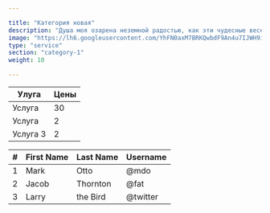 ```yaml
---

title: "Категория новая"
description: "Душа моя озарена неземной радостью, как эти чудесные весенние утра, которыми я наслаждаюсь от всего сердца."
image: "https://lh6.googleusercontent.com/YhFN0axM7BRKQwbdF9An4u7IJWH9it_NvRhrVPKIIA"
type: "service"
section: "category-1"
weight: 10

---
```


Улуга   | Цены
--------|------
Услуга  | 30
Услуга  | 2
Услуга 3| 2

<table class="table table-hover">
  <thead>
  <tr>
    <th>#</th>
    <th>First Name</th>
    <th>Last Name</th>
    <th>Username</th>
  </tr>
  </thead>
  <tbody>
  <tr>
    <td>1</td>
    <td>Mark</td>
    <td>Otto</td>
    <td>@mdo</td>
  </tr>
  <tr>
    <td>2</td>
    <td>Jacob</td>
    <td>Thornton</td>
    <td>@fat</td>
  </tr>
  <tr>
    <td>3</td>
    <td>Larry</td>
    <td>the Bird</td>
    <td>@twitter</td>
  </tr>
  </tbody>
</table>
